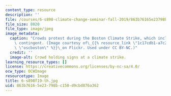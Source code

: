 ```yaml
---
content_type: resource
description: ''
file: /courses/6-s898-climate-change-seminar-fall-2019/863b76165e23798bc150d9cbd876a362_6-s898f19-th.jpg
file_size: 8020
file_type: image/jpeg
image_metadata:
  caption: "Crowds protest during the Boston Climate Strike, which included an MIT\
    \ contingent. (Image courtesy of\_{{% resource_link \"1c17cdb1-a7c2-4a1f-92d3-69ed81c0f556\"\
    \ \"oscboston\" %}}\_on Flickr. Used under CC BY-NC.)"
  credit: ''
  image-alt: Crowd holding signs at a climate strike.
learning_resource_types: []
license: https://creativecommons.org/licenses/by-nc-sa/4.0/
ocw_type: OCWImage
resourcetype: Image
title: 6-s898f19-th.jpg
uid: 863b7616-5e23-798b-c150-d9cbd876a362
---
```

